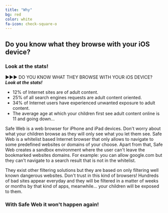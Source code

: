 ```yaml
---
title: "Why"
bg: red
color: white
fa-icon: check-square-o
---
```


## Do you know what they browse with your iOS device?

### Look at the stats!


▶▶▶ DO YOU KNOW WHAT THEY BROWSE WITH YOUR iOS DEVICE? ***Look at the stats!***

- 12% of Internet sites are of adult content.
- 25% of all search engines requests are adult content oriented. 
- 34% of Internet users have experienced unwanted exposure to adult content. 
- The average age at which your children first see adult content online is 11 and going down... 
  
Safe Web is a web browser for iPhone and iPad devices. Don't worry about what your children browse as they will only see what you let them see. Safe Web is a whitelist based Internet browser that only allows to navigate to some predefined websites or domains of your choose. Apart from that, Safe Web creates a sandbox environment where the user can't leave the bookmarked websites domains. For example: you can allow google.com but they can't navigate to a search result that is not in the whitelist. 

They exist other filtering solutions but they are based on only filtering well known dangerous websites. Don't trust in this kind of browsers! Hundreds of bad sites appear everyday and they will be filtered in a matter of weeks or months by that kind of apps, meanwhile... your children will be exposed to them. 

### With Safe Web it won't happen again!
